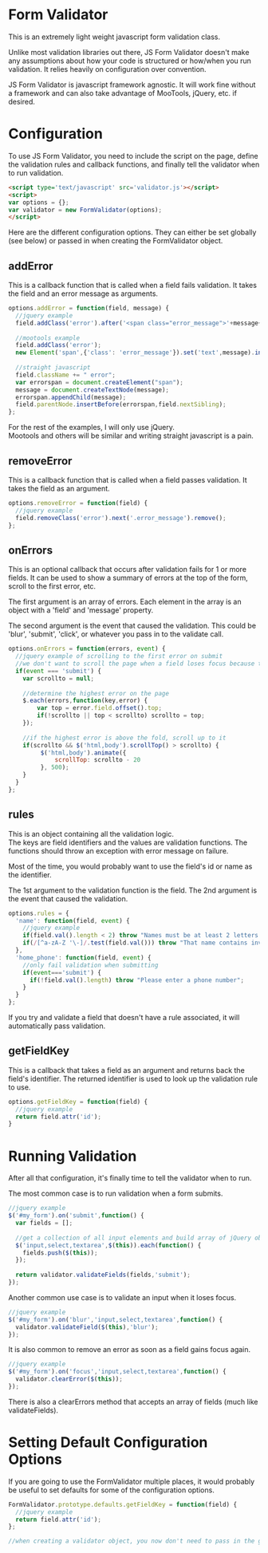 Form Validator
===================

This is an extremely light weight javascript form validation class.

Unlike most validation libraries out there,
JS Form Validator doesn't make any assumptions about how your code is structured or how/when you run validation.
It relies heavily on configuration over convention.

JS Form Validator is javascript framework agnostic.  It will work fine without a framework and can 
also take advantage of MooTools, jQuery, etc. if desired.


Configuration
===================

To use JS Form Validator, you need to include the script on the page, define the validation rules and callback functions,
and finally tell the validator when to run validation.

```html
<script type='text/javascript' src='validator.js'></script>
<script>
var options = {};
var validator = new FormValidator(options);
</script>
```

Here are the different configuration options.  They can either be set globally (see below) or
passed in when creating the FormValidator object.

addError
---------------
This is a callback function that is called when a field fails validation. It takes the field and an error message as arguments.

```javascript
options.addError = function(field, message) {
  //jquery example
  field.addClass('error').after('<span class="error_message">'+message+'</span>');
  
  //mootools example
  field.addClass('error');
  new Element('span',{'class': 'error_message'}).set('text',message).inject(field,'after');
  
  //straight javascript
  field.className += " error";
  var errorspan = document.createElement("span");
  message = document.createTextNode(message);
  errorspan.appendChild(message);
  field.parentNode.insertBefore(errorspan,field.nextSibling);
};
```

For the rest of the examples, I will only use jQuery.  
Mootools and others will be similar and writing straight javascript is a pain.

removeError
----------------
This is a callback function that is called when a field passes validation.  It takes the field as an argument.

```javascript
options.removeError = function(field) {
  //jquery example
  field.removeClass('error').next('.error_message').remove();
};
```
onErrors
----------------
This is an optional callback that occurs after validation fails for 1 or more fields.
It can be used to show a summary of errors at the top of the form, scroll to the first error, etc.

The first argument is an array of errors. Each element in the array is an object with a 'field' and 'message' property.

The second argument is the event that caused the validation. This could be 'blur', 'submit', 'click', or whatever you pass in to the validate call.

```javascript
options.onErrors = function(errors, event) {
  //jquery example of scrolling to the first error on submit
  //we don't want to scroll the page when a field loses focus because that's annoying
  if(event === 'submit') {
  	var scrollto = null;
    
  	//determine the highest error on the page
  	$.each(errors,function(key,error) {
  		var top = error.field.offset().top;
  		if(!scrollto || top < scrollto) scrollto = top;
  	});
  	
  	//if the highest error is above the fold, scroll up to it
  	if(scrollto && $('html,body').scrollTop() > scrollto) {
  	     $('html,body').animate({
  	         scrollTop: scrollto - 20
  	     }, 500);
  	}
  }
};
```
rules
--------------------
This is an object containing all the validation logic.  
The keys are field identifiers and the values are validation functions.  The functions should throw an exception with error message on failure.

Most of the time, you would probably want to use the field's id or name as the identifier.

The 1st argument to the validation function is the field.  The 2nd argument is the event that caused the validation.

```javascript
options.rules = {
  'name': function(field, event) {
    //jquery example
    if(field.val().length < 2) throw "Names must be at least 2 letters.";
    if(/[^a-zA-Z '\-]/.test(field.val())) throw "That name contains invalid characters";
  },
  'home_phone': function(field, event) {
    //only fail validation when submitting
    if(event==='submit') {
      if(!field.val().length) throw "Please enter a phone number";
    }
  }
};
```

If you try and validate a field that doesn't have a rule associated, it will automatically pass validation.

getFieldKey
----------------
This is a callback that takes a field as an argument and returns back the field's identifier.
The returned identifier is used to look up the validation rule to use.

```javascript
options.getFieldKey = function(field) {
  //jquery example
  return field.attr('id');
}
```

Running Validation
=====================

After all that configuration, it's finally time to tell the validator when to run.

The most common case is to run validation when a form submits.

```javascript
//jquery example
$('#my_form').on('submit',function() {
  var fields = [];
  
  //get a collection of all input elements and build array of jQuery objects
  $('input,select,textarea',$(this)).each(function() {
    fields.push($(this));
  });
  
  return validator.validateFields(fields,'submit');
});
```

Another common use case is to validate an input when it loses focus.

```javascript
//jquery example
$('#my_form').on('blur','input,select,textarea',function() {
  validator.validateField($(this),'blur');
});
```

It is also common to remove an error as soon as a field gains focus again.

```javascript
//jquery example
$('#my_form').on('focus','input,select,textarea',function() {
  validator.clearError($(this));
});
```

There is also a clearErrors method that accepts an array of fields (much like validateFields).

Setting Default Configuration Options
===================================

If you are going to use the FormValidator multiple places, it would probably be useful to set defaults for some of 
the configuration options.

```javascript
FormValidator.prototype.defaults.getFieldKey = function(field) {
  //jquery example
  return field.attr('id');
};

//when creating a validator object, you now don't need to pass in the getFieldKey option
```